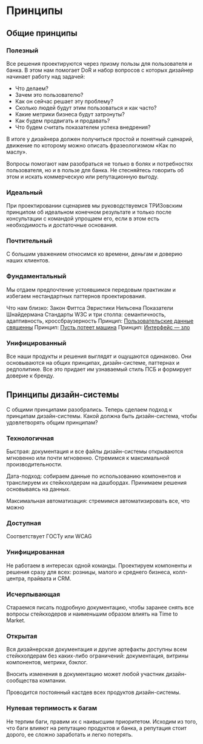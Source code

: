 # Принципы

## Общие принципы

### Полезный

Все решения проектируются через призму пользы для пользователя и банка. В этом нам помогает DoR и набор вопросов с которых дизайнер начинает работу над задачей:

- Что делаем?
- Зачем это пользователю?
- Как он сейчас решает эту проблему?
- Сколько людей будут этим пользоваться и как часто?
- Какие метрики бизнеса будут затронуты?
- Как будем продвигать и продавать?
- Что будем считать показателем успеха внедрения?

В итоге у дизайнера должен получиться простой и понятный сценарий, движение по которому можно описать фразеологизмом «Как по маслу».

Вопросы помогают нам разобраться не только в болях и потребностях пользователя, но и в пользе для банка. Не стесняйтесь говорить об этом и искать коммерческую или репутационную выгоду.

### Идеальный

При проектировании сценариев мы руководствуемся ТРИЗовским принципом об идеальном конечном результате и только после консультации с командой упрощаем его, если в этом есть необходимость и достаточные основания.

### Почтительный

С большим уважением относимся ко времени, деньгам и доверию наших клиентов.

### Фундаментальный

Мы отдаем предпочтение устоявшимся передовым практикам и избегаем нестандартных паттернов проектирования.

Что нам близко:
Закон Фиттса
Эвристики Нильсена
Показатели Шнайдермана
Стандарты W3C и три столпа: семантичность, адаптивность, кроссбраузерность
Принцип: [Пользовательские данные священны](https://bureau.ru/bb/soviet/20150505/)
Принцип: [Пусть потеет машина](https://bureau.ru/bb/soviet/20150505/)
Принцип: [Интерфейс — зло](https://bureau.ru/bb/soviet/20150505/)

### Унифицированный

Все наши продукты и решения выглядят и ощущаются одинаково. Они основываются на общих принципах, дизайн-системе, паттернах и редполитике. Все это придает им узнаваемый стиль ПСБ и формирует доверие к бренду.

## Принципы дизайн-системы

С общими принципами разобрались. Теперь сделаем подход к принципам дизайн-системы. Какой должна быть дизайн-система, чтобы удовлетворять общим принципам?

### Технологичная

Быстрая: документация и все файлы дизайн-системы открываются мгновенно или почти мгновенно. Стремимся к максимальной производительности.

Дата-подход: собираем данные по использованию компонентов и транслируем их стейкхолдерам на дашбордах. Принимаем решения основываясь на данных.

Максимальная автоматизация: стремимся автоматизировать все, что можно

### Доступная

Соответствует ГОСТу или WCAG

### Унифицированная

Не работаем в интересах одной команды. Проектируем компоненты и решения сразу для всех: розницы, малого и среднего бизнеса, колл-центра, прайвата и CRM.

### Исчерпывающая

Стараемся писать подробную документацию, чтобы заранее снять все вопросы стейкходеров и наименьшим образом влиять на Time to Market.

### Открытая

Вся дизайнерская документация и другие артефакты доступны всем стейкхолдерам без каких-либо ограничений: документация, витрины компонентов, метрики, бэклог.

Вносить изменения в документацию может любой участник дизайн-сообщества компании.

Проводится постоянный кастдев всех продуктов дизайн-системы.

### Нулевая терпимость к багам

Не терпим баги, правим их с наивысшим приоритетом. Исходим из того, что баги влияют на репутацию продуктов и банка, а репутация стоит дорого, ее сложно заработать и легко потерять.
